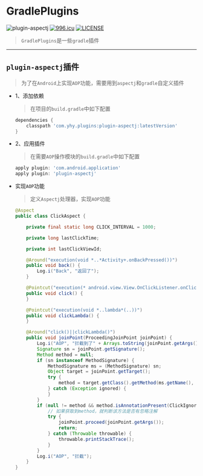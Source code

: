 # GradlePlugins
![plugin-aspectj](https://img.shields.io/badge/plugin--aspectj-2.0.0-brightgreen.svg) [![996.icu](https://img.shields.io/badge/link-996.icu-red.svg)](https://996.icu)  [![LICENSE](https://img.shields.io/badge/license-Anti%20996-blue.svg)](https://github.com/996icu/996.ICU/blob/master/LICENSE) 

> `GradlePlugins`是一些`gradle`插件

----

## `plugin-aspectj`插件

> 为了在`Android`上实现`AOP`功能，需要用到`aspectj`和`gradle`自定义插件

* 1、添加依赖

  > 在项目的`build.gradle`中如下配置

  ```groovy
  dependencies {
      classpath 'com.yhy.plugins:plugin-aspectj:latestVersion'
  }
  ```

* 2、应用插件

  > 在需要`AOP`操作模块的`build.gradle`中如下配置

  ```groovy
  apply plugin: 'com.android.application'
  apply plugin: 'plugin-aspectj'
  ```

* 实现`AOP`功能

  > 定义`Aspectj`处理器，实现`AOP`功能

  ```java
  @Aspect
  public class ClickAspect {
  
      private final static long CLICK_INTERVAL = 1000;
  
      private long lastClickTime;
  
      private int lastClickViewId;
  
      @Around("execution(void *..*Activity+.onBackPressed())")
      public void back() {
          Log.i("Back", "返回了");
      }
  
      @Pointcut("execution(* android.view.View.OnClickListener.onClick(..))")
      public void click() {
      }
  
      @Pointcut("execution(void *..lambda*(..))")
      public void clickLambda() {
      }
  
      @Around("click()||clickLambda()")
      public void joinPoint(ProceedingJoinPoint joinPoint) {
          Log.i("AOP", "拦截到了" + Arrays.toString(joinPoint.getArgs()));
          Signature sn = joinPoint.getSignature();
          Method method = null;
          if (sn instanceof MethodSignature) {
              MethodSignature ms = (MethodSignature) sn;
              Object target = joinPoint.getTarget();
              try {
                  method = target.getClass().getMethod(ms.getName(), ms.getParameterTypes());
              } catch (Exception ignored) {
              }
          }
          if (null != method && method.isAnnotationPresent(ClickIgnored.class)) {
              // 如果获取到method，就判断该方法是否有忽略注解
              try {
                  joinPoint.proceed(joinPoint.getArgs());
                  return;
              } catch (Throwable throwable) {
                  throwable.printStackTrace();
              }
          }
          Log.i("AOP", "拦截");
      }
  }
  ```

  